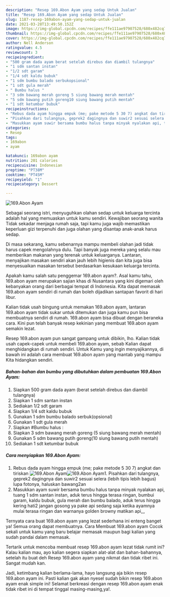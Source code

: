 ```yaml
---
description: "Resep 169.Abon Ayam yang sedap Untuk Jualan"
title: "Resep 169.Abon Ayam yang sedap Untuk Jualan"
slug: 1187-resep-169abon-ayam-yang-sedap-untuk-jualan
date: 2021-03-28T13:49:50.152Z
image: https://img-global.cpcdn.com/recipes/ffe111ae97907528/680x482cq70/169abon-ayam-foto-resep-utama.jpg
thumbnail: https://img-global.cpcdn.com/recipes/ffe111ae97907528/680x482cq70/169abon-ayam-foto-resep-utama.jpg
cover: https://img-global.cpcdn.com/recipes/ffe111ae97907528/680x482cq70/169abon-ayam-foto-resep-utama.jpg
author: Nell Anderson
ratingvalue: 4.5
reviewcount: 3
recipeingredient:
- "500 gram dada ayam berat setelah direbus dan diambil tulangnya"
- "1 sdm santan instan"
- "1/2 sdt garam"
- "1/4 sdt kaldu bubuk"
- "1 sdm bumbu balado serbukopsional"
- "1 sdt gula merah"
- " Bumbu halus "
- "3 sdm bawang merah goreng 5 siung bawang merah mentah"
- "5 sdm bawang putih goreng10 siung bawang putih mentah"
- "1 sdt ketumbar bubuk"
recipeinstructions:
- "Rebus dada ayam hingga empuk (me; pake metode 5 30 7) angkat dan tiriskan"
- "Pisahkan dari tulangnya, geprek2 dagingnya dan suwir2 sesuai selera (lebih tipis lebih bagus) lupa fotonya, haluskan bawang2an"
- "Masukkan ayam suwir bersama bumbu halus tanpa minyak nyalakan api, tuang 1 sdm santan instan, aduk terus hingga terasa ringan, bumbui garam, kaldu bubuk, gula merah dan bumbu balado, aduk terus hingga kering hati2 jangan gosong ya pake api sedang saja ketika ayamnya mulai terasa ringan dan warnanya golden browny matikan api,,,"
categories:
- Resep
tags:
- 169abon
- ayam

katakunci: 169abon ayam 
nutrition: 201 calories
recipecuisine: Indonesian
preptime: "PT38M"
cooktime: "PT45M"
recipeyield: "1"
recipecategory: Dessert

---
```



![169.Abon Ayam](https://img-global.cpcdn.com/recipes/ffe111ae97907528/680x482cq70/169abon-ayam-foto-resep-utama.jpg)

Sebagai seorang istri, menyuguhkan olahan sedap untuk keluarga tercinta adalah hal yang memuaskan untuk kamu sendiri. Kewajiban seorang  wanita Tidak sekadar menjaga rumah saja, tapi kamu juga wajib memastikan keperluan gizi terpenuhi dan juga olahan yang disantap anak-anak harus sedap.

Di masa  sekarang, kamu sebenarnya mampu membeli olahan jadi tidak harus capek mengolahnya dulu. Tapi banyak juga mereka yang selalu mau memberikan makanan yang terenak untuk keluarganya. Lantaran, menyajikan masakan sendiri akan jauh lebih higienis dan kita juga bisa menyesuaikan masakan tersebut berdasarkan kesukaan keluarga tercinta. 



Apakah kamu salah satu penggemar 169.abon ayam?. Asal kamu tahu, 169.abon ayam merupakan sajian khas di Nusantara yang kini digemari oleh kebanyakan orang dari berbagai tempat di Indonesia. Kita dapat memasak 169.abon ayam sendiri di rumah dan boleh dijadikan santapan favorit di hari libur.

Kalian tidak usah bingung untuk memakan 169.abon ayam, lantaran 169.abon ayam tidak sukar untuk ditemukan dan juga kamu pun bisa membuatnya sendiri di rumah. 169.abon ayam bisa dibuat dengan beraneka cara. Kini pun telah banyak resep kekinian yang membuat 169.abon ayam semakin lezat.

Resep 169.abon ayam pun sangat gampang untuk dibikin, lho. Kalian tidak usah capek-capek untuk membeli 169.abon ayam, sebab Kalian dapat menghidangkan di rumah sendiri. Untuk Kamu yang ingin menyajikannya, di bawah ini adalah cara membuat 169.abon ayam yang mantab yang mampu Kita hidangkan sendiri.

<!--inarticleads1-->

##### Bahan-bahan dan bumbu yang dibutuhkan dalam pembuatan 169.Abon Ayam:

1. Siapkan 500 gram dada ayam (berat setelah direbus dan diambil tulangnya)
1. Siapkan 1 sdm santan instan
1. Sediakan 1/2 sdt garam
1. Siapkan 1/4 sdt kaldu bubuk
1. Gunakan 1 sdm bumbu balado serbuk(opsional)
1. Gunakan 1 sdt gula merah
1. Siapkan  #Bumbu halus :
1. Siapkan 3 sdm bawang merah goreng (5 siung bawang merah mentah)
1. Gunakan 5 sdm bawang putih goreng(10 siung bawang putih mentah)
1. Sediakan 1 sdt ketumbar bubuk




<!--inarticleads2-->

##### Cara menyiapkan 169.Abon Ayam:

1. Rebus dada ayam hingga empuk (me; pake metode 5 30 7) angkat dan tiriskan
<img src="https://img-global.cpcdn.com/steps/a55fa22f1cbcb484/160x128cq70/169abon-ayam-langkah-memasak-1-foto.jpg" alt="169.Abon Ayam"><img src="https://img-global.cpcdn.com/steps/744eb250c0974545/160x128cq70/169abon-ayam-langkah-memasak-1-foto.jpg" alt="169.Abon Ayam">1. Pisahkan dari tulangnya, geprek2 dagingnya dan suwir2 sesuai selera (lebih tipis lebih bagus) lupa fotonya, haluskan bawang2an
1. Masukkan ayam suwir bersama bumbu halus tanpa minyak nyalakan api, tuang 1 sdm santan instan, aduk terus hingga terasa ringan, bumbui garam, kaldu bubuk, gula merah dan bumbu balado, aduk terus hingga kering hati2 jangan gosong ya pake api sedang saja ketika ayamnya mulai terasa ringan dan warnanya golden browny matikan api,,,




Ternyata cara buat 169.abon ayam yang lezat sederhana ini enteng banget ya! Semua orang dapat membuatnya. Cara Membuat 169.abon ayam Cocok sekali untuk kamu yang baru belajar memasak maupun bagi kalian yang sudah pandai dalam memasak.

Tertarik untuk mencoba membuat resep 169.abon ayam lezat tidak rumit ini? Kalau kalian mau, ayo kalian segera siapkan alat-alat dan bahan-bahannya, setelah itu buat deh Resep 169.abon ayam yang nikmat dan tidak ribet ini. Sangat mudah kan. 

Jadi, ketimbang kalian berlama-lama, hayo langsung aja bikin resep 169.abon ayam ini. Pasti kalian gak akan nyesel sudah bikin resep 169.abon ayam enak simple ini! Selamat berkreasi dengan resep 169.abon ayam enak tidak ribet ini di tempat tinggal masing-masing,ya!.

